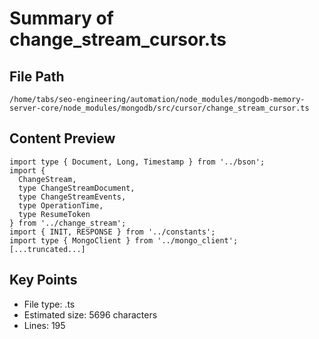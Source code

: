 # Summary of change_stream_cursor.ts
  
## File Path
`/home/tabs/seo-engineering/automation/node_modules/mongodb-memory-server-core/node_modules/mongodb/src/cursor/change_stream_cursor.ts`

## Content Preview
```
import type { Document, Long, Timestamp } from '../bson';
import {
  ChangeStream,
  type ChangeStreamDocument,
  type ChangeStreamEvents,
  type OperationTime,
  type ResumeToken
} from '../change_stream';
import { INIT, RESPONSE } from '../constants';
import type { MongoClient } from '../mongo_client';
[...truncated...]
```

## Key Points
- File type: .ts
- Estimated size: 5696 characters
- Lines: 195

